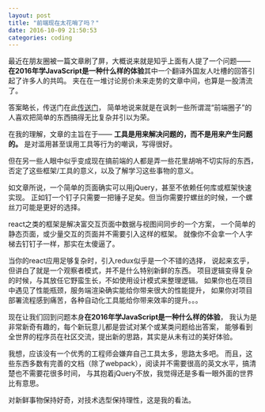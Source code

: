 ```yaml
---
layout: post
title: "前端现在太花哨了吗？"
date: 2016-10-09 21:50:53
categories: coding
---
```


最近在朋友圈被一篇文章刷了屏，大概说来就是知乎上面有人提了一个问题——
**在2016年学JavaScript是一种什么样的体验**其中一个翻译外国友人吐槽的回答引起了许多人的共鸣。
夹在在一堆讨论房价未来走势的文章中间，也算是一股清流了。

答案略长，传送门在此[传送门](https://zhuanlan.zhihu.com/p/22782487)，
简单地说来就是在讽刺一些所谓混“前端圈子”的人喜欢把简单的东西搞得无比复杂并引以为荣。

在我的理解，文章的主旨在于——
**工具是用来解决问题的，而不是用来产生问题的。**
是对滥用甚至误用工具等行为的嘲讽，写得很好。

但在另一些人眼中似乎变成现在搞前端的人都是弄一些花里胡哨不切实际的东西，
否定了这些框架/工具的意义，以及了解学习这些事物的意义。

如文章所说，一个简单的页面确实可以用jQuery，甚至不依赖任何库或框架快速实现。
正如钉一个钉子只需要一把锤子足矣。但当你需要拧螺丝的时候，一个螺丝刀可能是更好的选择。

react之类的框架是解决富交互页面中数据与视图间同步的一个方案，
一个简单的静态页面，或少量交互的页面并不需要引入这样的框架。
就像你不会拿一个人字梯去钉钉子一样，那实在太傻逼了。

当你的react应用足够复杂时，引入redux似乎是一个不错的选择，
说起来玄乎，但讲白了就是一个观察者模式，并不是什么特别新鲜的东西。
项目逻辑变得复杂的时候，与其放任它野蛮生长，不如使用设计模式来整理逻辑。
如果你也在项目中遇见了性能瓶颈，服务端渲染确实能给你带来很大的性能提升，
如果你对项目部署流程感到痛苦，各种自动化工具能给你带来效率的提升。。。

现在让我们回到问题本身**在2016年学JavaScript是一种什么样的体验**，
我认为是非常新奇有趣的，每个新玩意儿都是尝试对某个或某类问题给出答案，
能够看到全世界的程序员在社区交流，提出新的思路，其实是从未有过的美好体验。

我想，应该没有一个优秀的工程师会嫌弃自己工具太多，思路太多吧。
而且，这些东西多数有完善的文档（除了webpack），阅读并不需要很高的英文水平，搞清楚也不需要花很多时间，
与其抱着jQuery不放，我觉得还是多看一眼外面的世界比有意思。

对新鲜事物保持好奇，对技术选型保持理性，这是我的看法。
